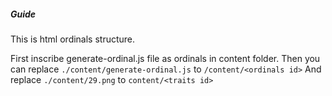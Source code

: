 ##### Guide

This is html ordinals structure.

First inscribe generate-ordinal.js file as ordinals in content folder.
Then you can replace `./content/generate-ordinal.js` to `/content/<ordinals id>`
And replace `./content/29.png` to `content/<traits id>`
